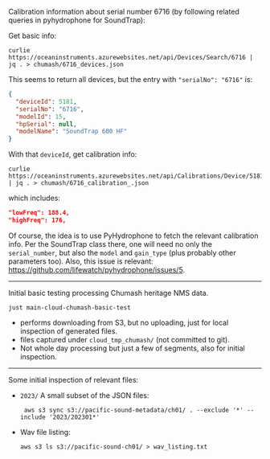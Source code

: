 Calibration information about serial number 6716
(by following related queries in pyhydrophone for SoundTrap):

Get basic info:
```shell
curlie https://oceaninstruments.azurewebsites.net/api/Devices/Search/6716 | jq . > chumash/6716_devices.json
```
This seems to return all devices, but the entry with `"serialNo": "6716"` is:
```json
{
  "deviceId": 5181,
  "serialNo": "6716",
  "modelId": 15,
  "hpSerial": null,
  "modelName": "SoundTrap 600 HF"
}
```
With that `deviceId`, get calibration info:
```shell
curlie https://oceaninstruments.azurewebsites.net/api/Calibrations/Device/5181 | jq . > chumash/6716_calibration_.json
```
which includes:
```json
"lowFreq": 188.4,
"highFreq": 176,
```

Of course, the idea is to use PyHydrophone to fetch the relevant calibration info.
Per the SoundTrap class there, one will need no only the `serial_number`,
but also the `model` and `gain_type` (plus probably other parameters too).
Also, this issue is relevant: <https://github.com/lifewatch/pyhydrophone/issues/5>.

---

Initial basic testing processing Chumash heritage NMS data.

```shell
just main-cloud-chumash-basic-test
```
- performs downloading from S3, but no uploading, just for local inspection of generated files.
- files captured under `cloud_tmp_chumash/` (not committed to git).
- Not whole day processing but just a few of segments, also for initial inspection.

--- 

Some initial inspection of relevant files:

- `2023/`
  A small subset of the JSON files:
  ```shell
   aws s3 sync s3://pacific-sound-metadata/ch01/ . --exclude '*' --include '2023/202301*'
   ```

- Wav file listing:
  ```shell
  aws s3 ls s3://pacific-sound-ch01/ > wav_listing.txt
  ```
